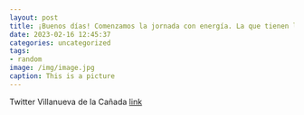 ```yaml
---
layout: post
title: ¡Buenos días! Comenzamos la jornada con energía. La que tienen los mayores en la clase de mantenimiento físico. Aún hay plazas e...
date: 2023-02-16 12:45:37
categories: uncategorized
tags:
- random
image: /img/image.jpg
caption: This is a picture
---
```

Twitter Villanueva de la Cañada [link](https://twitter.com/AytoVDLCanada/status/1626144447162470400)
